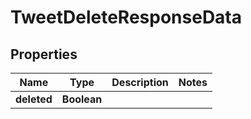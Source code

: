 

# TweetDeleteResponseData


## Properties

| Name | Type | Description | Notes |
|------------ | ------------- | ------------- | -------------|
|**deleted** | **Boolean** |  |  |



